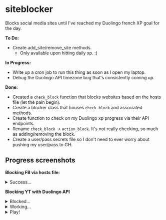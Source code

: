 # siteblocker
Blocks social media sites until I've reached my Duolingo french XP goal for the day.

**To Do:**
* Create add_site/remove_site methods.
  * Only available upon hitting daily xp. :)

**In Progress:**
* Write up a cron job to run this thing as soon as I open my laptop.
* Debug the Duolingo API timezone bug that's consistently coming up.

**Done:**
* Created a `check_block` function that blocks websites based on the hosts file (let the pain begin).
* Create a blocker class that houses `check_block` and associated methods.
* Create function to check on my Duolingo xp progress via their API endpoints.
* Rename `check_block` &rightarrow; `action_block`. It's not really checking, so much as adding/removing the block.
* Create a user/pass secrets file so I don't need to ever worry about pushing my user/pass to GH.

## Progress screenshots
**Blocking FB via hosts file:**
<details>
 <summary>Success...</summary>

 ![Successful Block](https://github.com/svvchen/siteblocker/blob/master/images/PR_1_Ss.png)
</details>


**Blocking YT with Duolingo API**
<details>
 <summary>Blocked...</summary>

 ![Blocked](https://github.com/svvchen/siteblocker/blob/master/images/Blocked.png)
</details>

<details>
 <summary>Working...</summary>

 ![Work](https://github.com/svvchen/siteblocker/blob/master/images/Work.png)
</details>

<details>
 <summary>Play!</summary>

 ![Play](https://github.com/svvchen/siteblocker/blob/master/images/Play.png)
</details>
